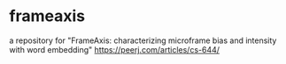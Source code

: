 # frameaxis

a repository for "FrameAxis: characterizing microframe bias and intensity with word embedding" 
https://peerj.com/articles/cs-644/

